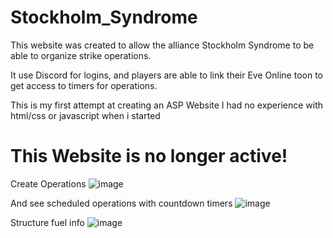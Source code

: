 # Stockholm_Syndrome
This website was created to allow the alliance Stockholm Syndrome to be able to organize strike operations.

It use Discord for logins, and players are able to link their Eve Online toon to get access to timers for operations.

This is my first attempt at creating an ASP Website
I had no experience with html/css or javascript when i started

# This Website is no longer active!


Create Operations
![image](https://user-images.githubusercontent.com/43952666/170985242-776176ac-3c71-4435-83b8-875da1424416.png)

And see scheduled operations with countdown timers
![image](https://user-images.githubusercontent.com/43952666/170985416-6ef95ed4-66a1-475f-b71a-ac03c9270aa4.png)

Structure fuel info
![image](https://user-images.githubusercontent.com/43952666/170985633-161a8579-73a3-4cc1-9055-246e5e1cfb9c.png)
